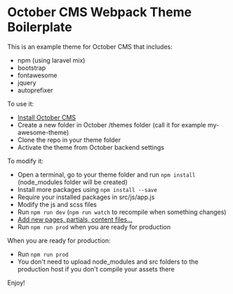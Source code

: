 October CMS Webpack Theme Boilerplate
==========

This is an example theme for October CMS that includes:

- npm (using laravel mix)
- bootstrap
- fontawesome
- jquery
- autoprefixer

To use it:

- [Install October CMS](https://octobercms.com/docs/setup/installation)
- Create a new folder in October /themes folder (call it for example my-awesome-theme)
- Clone the repo in your theme folder
- Activate the theme from October backend settings

To modify it:

- Open a terminal, go to your theme folder and run `npm install` (node_modules folder will be created)
- Install more packages using `npm install --save`
- Require your installed packages in src/js/app.js
- Modify the js and scss files
- Run `npm run dev` (`npm run watch` to recompile when something changes)
- [Add new pages, partials, content files...](https://octobercms.com/docs/cms/themes)
- Run `npm run prod` when you are ready for production

When you are ready for production:

- Run `npm run prod`
- You don't need to upload node_modules and src folders to the production host if you don't compile your assets there

Enjoy!